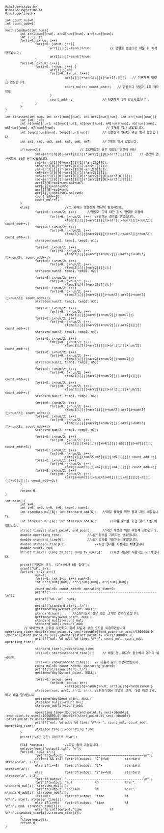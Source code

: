 <code>

    #include<stdio.h>
    #include<sys/time.h>
    #include<time.h>

    int count_mul=0;
    int count_add=0;

    void standard(int num){
            int arr1[num][num], arr2[num][num], arr[num][num];
            int i, j, t;
            for(i=0; i<num; i++)
                    for(j=0; j<num; j++){
                            arr1[i][j]=rand()%num;			// 행렬을 랜덤으로 채운 뒤 시작하였습니다.
                            arr2[i][j]=rand()%num;
                    }
            for(i=0; i<num; i++){
                    for(j=0; j<num; j++) {
                            arr[i][j]=0;
                            for(t=0; t<num; t++){
                                    arr[i][j]+=arr1[i][t]*arr2[t][j];	// 기본적인 행렬 곱 연산입니다.
                                    count_mul++; count_add++;	// 곱셈보다 덧셈이 1회 적으므로
                            }
                            count_add--;				// 덧셈에서 1회 감소시켰습니다.
                    }
            }
    }

    int strassen(int num, int arr1[num][num], int arr2[num][num], int arr[num][num]){
            int i=0, j=0;
            int m1[num][num], m2[num][num], m3[num][num], m4[num][num], m5[num][num], m6[num][num], m7[num][num];							// 7개의 임시 배열입니다.
            int temp1[num][num], temp2[num][num];		// 행렬간의 연산을 위한 임시 행렬입니다.
            int sm1, sm2, sm3, sm4, sm5, sm6, sm7;		// 7개의 임시 값입니다.

            if(num<=2){						// 2X2행렬인 경우 행렬간 연산이 아닌
                    sm1=(arr1[0][0]+arr1[1][1])*(arr2[0][0]+arr2[1][1]);	// 값간의 연산이므로 if로 분기시켰습니다.
                    sm2=(arr1[1][0]+arr1[1][1])*arr2[0][0];
                    sm3=arr1[0][0]*(arr2[0][1]-arr2[1][1]);
                    sm4=arr1[1][1]*(arr2[1][0]-arr2[0][0]);
                    sm5=(arr1[0][0]+arr1[0][1])*arr2[1][1];
                    sm6=(arr1[1][0]-arr1[0][0])*(arr2[0][0]+arr2[0][1]);
                    sm7=(arr1[0][1]-arr1[1][1])*(arr2[1][0]+arr2[1][1]);
                    arr[0][0]=sm1+sm4-sm5+sm7;
                    arr[0][1]=sm3+sm5;
                    arr[1][0]=sm2+sm4;
                    arr[1][1]=sm1+sm3-sm2+sm6;
                    count_add+=18;
                    count_mul+=7;
            }
            else{					//그 외에는 행렬간의 연산이 필요하므로,
                    for(i=0; i<num/2; i++)		//행렬과 그에 대한 임시 행렬을 이용해
                            for(j=0; j<num/2; j++)	//원하는 결과를 얻었습니다.
                                    {temp1[i][j]=arr1[i][j]+arr1[i+num/2][j+num/2]; count_add++;}
                    for(i=0; i<num/2; i++)
                            for(j=0; j<num/2; j++)
                                    {temp2[i][j]=arr2[i][j]+arr2[i+num/2][j+num/2]; count_add++;}
                    strassen(num/2, temp1, temp2, m1);

                    for(i=0; i<num/2; i++)
                            for(j=0; j<num/2; j++)
                                    {temp1[i][j]=arr1[i+num/2][j]+arr1[i+num/2][j+num/2]; count_add++;}
                    for(i=0; i<num/2; i++)
                            for(j=0; j<num/2; j++)
                                    {temp2[i][j]=arr2[i][j];}
                    strassen(num/2, temp1, temp2, m2);

                    for(i=0; i<num/2; i++)
                            for(j=0; j<num/2; j++)
                                    {temp1[i][j]=arr1[i][j];}
                    for(i=0; i<num/2; i++)
                            for(j=0; j<num/2; j++)
                                    {temp2[i][j]=arr2[i][j+num/2]-arr2[i+num/2][j+num/2]; count_add++;}
                    strassen(num/2, temp1, temp2, m3);

                    for(i=0; i<num/2; i++)
                            for(j=0; j<num/2; j++)
                                    {temp1[i][j]=arr1[i+num/2][j+num/2];}
                    for(i=0; i<num/2; i++)
                            for(j=0; j<num/2; j++)
                                    {temp2[i][j]=arr2[i+num/2][j]-arr2[i][j]; count_add++;}
                    strassen(num/2, temp1, temp2, m4);

                    for(i=0; i<num/2; i++)
                            for(j=0; j<num/2; j++)
                                    {temp1[i][j]=arr1[i][j]+arr1[i][j+num/2]; count_add++;}
                    for(i=0; i<num/2; i++)
                            for(j=0; j<num/2; j++)
                                    {temp2[i][j]=arr2[i+num/2][j+num/2];}
                    strassen(num/2, temp1, temp2, m5);

                    for(i=0; i<num/2; i++)
                            for(j=0; j<num/2; j++)
                                    {temp1[i][j]=arr1[i+num/2][j]-arr1[i][j]; count_add++;}
                    for(i=0; i<num/2; i++)
                            for(j=0; j<num/2; j++)
                                    {temp2[i][j]=arr2[i][j]+arr2[i][j+num/2]; count_add++;}
                    strassen(num/2, temp1, temp2, m6);

                    for(i=0; i<num/2; i++)
                            for(j=0; j<num/2; j++)
                                    {temp1[i][j]=arr1[i][j+num/2]-arr1[i+num/2][j+num/2]; count_add++;}
                    for(i=0; i<num/2; i++)
                            for(j=0; j<num/2; j++)
                                    {temp2[i][j]=arr2[i+num/2][j]+arr2[i+num/2][j+num/2]; count_add++;}
                    strassen(num/2, temp1, temp2, m7);

                    for(i=0; i<num/2; i++)
                            for(j=0; j<num/2; j++)
                                    {arr[i][j]=m1[i][j]+m4[i][j]-m5[i][j]+m7[i][j]; count_add+=3;}
                    for(i=0; i<num/2; i++)
                            for(j=0; j<num/2; j++)
                                    {arr[i][j+num/2]=m3[i][j]+m5[i][j]; count_add++;}
                    for(i=0; i<num/2; i++)
                            for(j=0; j<num/2; j++)
                                    {arr[i+num/2][j]=m2[i][j]+m4[i][j]; count_add++;}
                    for(i=0; i<num/2; i++)
                            for(j=0; j<num/2; j++)
                                    {arr[i+num/2][j+num/2]=m1[i][j]+m3[i][j]-m2[i][j]+m6[i][j]; count_add+=3;}
            }

            return 0;
    }

    int main(){
            int k=0;
            int i=0, a=0, b=0, t=0, tmp=0, num=1;
            int standard_mul[6]; int standard_add[6];	//파일 출력을 위한 결과 저장 배열입니다.
            int strassen_mul[6]; int strassen_add[6];		//파일 출력을 위한 결과 저장 배열입니다.
            struct timeval start_point, end_point;		//시간 계산을 위한 구조체 선언입니다.
            double operating_time;				//시간 정보를 기록하는 변수입니다.
            double standard_time[6];			//시간 결과를 저장하는 배열입니다.
            double strassen_time[6];				//시간 결과를 저장하는 배열입니다.
            double start, end;
            struct timeval {long tv_sec; long tv_usec;};	//시간 계산에 사용되는 구조체입니다.

            printf("행렬의 크기. (2^k)에서 k를 입력");
            scanf("%d", &k);
            for(i=0; i<7; i++){
                    num=1;
                    for(t=0; t<k-3+i; t++) num*=2;
                    int arr1[num][num], arr2[num][num], arr[num][num];

                    count_mul=0; count_add=0; operating_time=0;
                    printf("---------------------------------------------------------\n");
                    printf("%d..\n", num);

                    printf("standard start..\n");
                    gettimeofday(&start_point, NULL);
                    standard(num);		//스탠다드의 경우 행렬 크기만 입력하였습니다.
                    gettimeofday(&end_point, NULL);
                    standard_mul[i]=count_mul;
                    standard_add[i]=count_add;
              // 마이크로초 단위를 표현하기 위해 다음과 같은 코드를 이용하였습니다
    operating_time=(double)(end_point.tv_sec)+(double)(end_point.tv_usec)/1000000.0-(double)(start_point.tv_sec)-(double)(start_point.tv_usec)/1000000.0;
                    printf("mul: %d add: %d time: %f\n", count_mul, count_add, operating_time);

                    standard_time[i]=operating_time;
                    if(i==0) start=standard_time[i];	// 배열 첫, 마지막 원소에서 에러가 발생하여 
                    if(i==6) end=standard_time[i];	// 다음과 같이 조정하였습니다.
                    count_mul=0; count_add=0; operating_time=0;
                    printf("strassen start..\n");
                    gettimeofday(&start_point, NULL);

                    for(a=0; a<num; a++)
                            for(b=0; b<num; b++)
                                    {arr1[a][b]=rand()%num; arr2[a][b]=rand()%num;}
                    strassen(num, arr1, arr2, arr);	//쉬트라센은 배열의 크기, 대상 배열 2개, 목적 배열 입력입니다
                    gettimeofday(&end_point, NULL);
                    strassen_mul[i]=count_mul;
                    strassen_add[i]=count_add;

                    operating_time=(double)(end_point.tv_sec)+(double)(end_point.tv_usec)/1000000.0-(double)(start_point.tv_sec)-(double)(start_point.tv_usec)/1000000.0;
                    printf("mul: %d add: %d time: %f\n\n", count_mul, count_add, operating_time);
                    strassen_time[i]=operating_time;
            }
            printf("시간 단위: 마이크로 초\n");

            FILE *output;			//파일 출력 과정입니다.
            output=fopen("output2.txt", "w");
            for(i=0; i<7; i++){
                    fprintf(output, "=========================================\n");
                    if(0<=i && i<3) fprintf(output, "2^(k%d)        standard        strassen\n", i-3);
                    else if(i==3)   fprintf(output, "2^k            standard        strassen\n");
                    else            fprintf(output, "2^(k+%d)       standard        strassen\n", i-3);
                    fprintf(output, "-----------------------------------------\n");
                    fprintf(output, "mul            %d              %d\n", standard_mul[i], strassen_mul[i]);
                    fprintf(output, "add/sub        %d              %d\n", standard_add[i], strassen_add[i]);
                    if(i==0)        fprintf(output, "time           %f              %f\n", start, strassen_time[i]);
                    else if(i==6)   fprintf(output, "time           %f              %f\n", end, strassen_time[i]);
                    else fprintf(output,"time               %f              %f\n",standard_time[i],strassen_time[i]);
            }
            fclose(output);
            return 0;
    }

</code>

